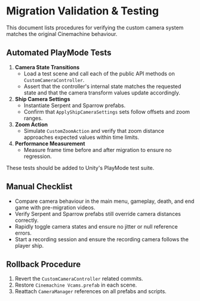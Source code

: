 # Migration Validation & Testing

This document lists procedures for verifying the custom camera system matches the original Cinemachine behaviour.

## Automated PlayMode Tests

1. **Camera State Transitions**
   - Load a test scene and call each of the public API methods on `CustomCameraController`.
   - Assert that the controller's internal state matches the requested state and that the camera transform values update accordingly.
2. **Ship Camera Settings**
   - Instantiate Serpent and Sparrow prefabs.
   - Confirm that `ApplyShipCameraSettings` sets follow offsets and zoom ranges.
3. **Zoom Action**
   - Simulate `CustomZoomAction` and verify that zoom distance approaches expected values within time limits.
4. **Performance Measurement**
   - Measure frame time before and after migration to ensure no regression.

These tests should be added to Unity's PlayMode test suite.

## Manual Checklist

- Compare camera behaviour in the main menu, gameplay, death, and end game with pre-migration videos.
- Verify Serpent and Sparrow prefabs still override camera distances correctly.
- Rapidly toggle camera states and ensure no jitter or null reference errors.
- Start a recording session and ensure the recording camera follows the player ship.

## Rollback Procedure

1. Revert the `CustomCameraController` related commits.
2. Restore `Cinemachine Vcams.prefab` in each scene.
3. Reattach `CameraManager` references on all prefabs and scripts.
